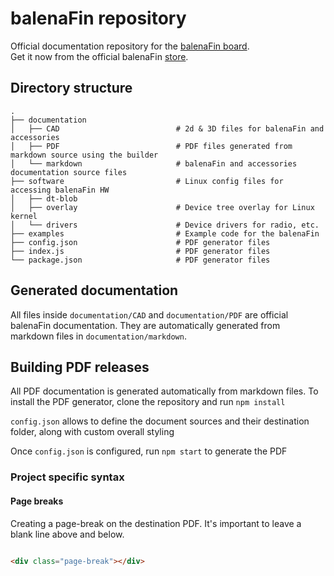 # balenaFin repository
Official documentation repository for the [balenaFin board](https://balenafin.io).  
Get it now from the official balenaFin [store](https://store.balena.io/).

## Directory structure

    .
    ├── documentation
    │   ├── CAD                          # 2d & 3D files for balenaFin and accessories
    │   ├── PDF                          # PDF files generated from markdown source using the builder
    │   └── markdown                     # balenaFin and accessories documentation source files
    ├── software                         # Linux config files for accessing balenaFin HW
    │   ├── dt-blob
    │   ├── overlay                      # Device tree overlay for Linux kernel
    │   └── drivers                      # Device drivers for radio, etc.
    ├── examples                         # Example code for the balenaFin
    ├── config.json                      # PDF generator files
    ├── index.js                         # PDF generator files
    └── package.json                     # PDF generator files

## Generated documentation

All files inside `documentation/CAD` and `documentation/PDF` are official balenaFin documentation. 
They are automatically generated from markdown files in `documentation/markdown`. 

## Building PDF releases

All PDF documentation is generated automatically from markdown files. To install the PDF generator, clone the repository and run `npm install`

`config.json` allows to define the document sources and their destination folder, along with custom overall styling

Once `config.json` is configured, run `npm start` to generate the PDF

### Project specific syntax

#### Page breaks

Creating a page-break on the destination PDF. 
It's important to leave a blank line above and below. 

```html

<div class="page-break"></div>

```
